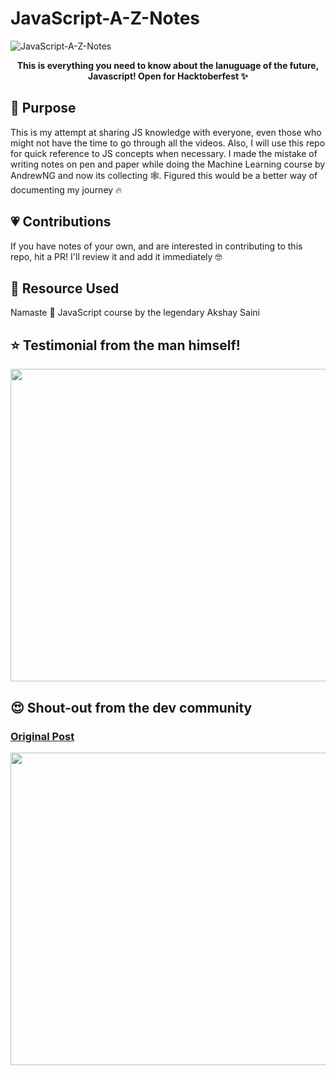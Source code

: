 # JavaScript-A-Z-Notes

<p align="center">
  
![JavaScript-A-Z-Notes](https://socialify.git.ci/HariAcidReign/JavaScript-A-Z-Notes/image?description=1&font=Raleway&forks=1&logo=https%3A%2F%2Fwww.workinggears.com%2Fimages%2Fservices%2Fjs-ts.jpg&owner=1&stargazers=1&theme=Dark)

</p>

<p align = "center">  <strong>This is everything you need to know about the lanuguage of the future, Javascript! Open for Hacktoberfest ✨ </strong> </p>

## 🎯 Purpose
This is my attempt at sharing JS knowledge with everyone, even those who might not have the time to go through all the videos. Also, I will use this repo for quick reference to JS concepts when necessary. I made the mistake of writing notes on pen and paper while doing the Machine Learning course by AndrewNG and now its collecting 🕸️. Figured this would be a better way of documenting my journey 🔥

## 💗 Contributions
If you have notes of your own, and are interested in contributing to this repo, hit a PR! I'll review it and add it immediately 🤓

## 📝 Resource Used 
Namaste 🙏 JavaScript course by the legendary Akshay Saini

## ⭐ Testimonial from the man himself!
<img src = "https://user-images.githubusercontent.com/58134096/105517629-4c35af00-5cfd-11eb-8747-74c0fe733031.png" width = "600" height = "500" />

## 😍 Shout-out from the dev community 

### [Original Post](https://www.linkedin.com/posts/jayanta-kumar-roy-ba78a510a_javascript-coding-programming-activity-6815286103545921536-uzez) 

<img src = "https://user-images.githubusercontent.com/58134096/124376148-2b698080-dcc3-11eb-8cde-93973e7236f2.png" width = "600" height = "500" />

